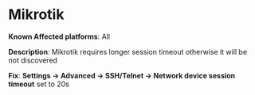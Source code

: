 # Mikrotik

**Known Affected platforms**: All

**Description**: Mikrotik requires longer session timeout otherwise it will be not discovered

**Fix**: **Settings -> Advanced -> SSH/Telnet -> Network device session timeout** set to 20s

